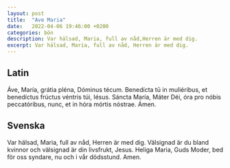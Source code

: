 ```yaml
---
layout: post
title:  "Ave Maria"
date:   2022-04-06 19:46:00 +0200
categories: bön
description: Var hälsad, Maria, full av nåd,Herren är med dig.
excerpt: Var hälsad, Maria, full av nåd, Herren är med dig.
---
```



## Latin
Áve, María, grátia pléna,
Dóminus técum.
Benedícta tū in muliéribus,
et benedíctus frúctus véntris túi, Iésus.
Sáncta María, Máter Déi,
óra pro nóbis peccatóribus,
nunc, et in hóra mórtis nóstrae.
Ámen.

## Svenska
Var hälsad, Maria, full av nåd,
Herren är med dig.
Välsignad är du bland kvinnor
och välsignad är din livsfrukt, Jesus.
Heliga Maria, Guds Moder,
bed för oss syndare,
nu och i vår dödsstund.
Amen.

